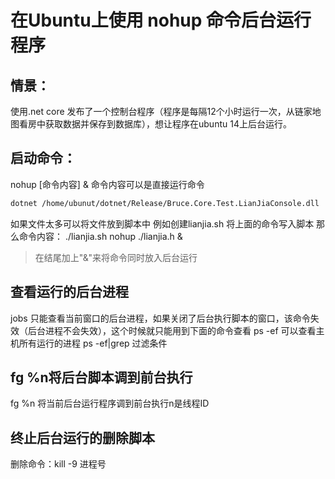 # 在Ubuntu上使用 nohup 命令后台运行程序

## 情景：
使用.net core 发布了一个控制台程序（程序是每隔12个小时运行一次，从链家地图看房中获取数据并保存到数据库），想让程序在ubuntu 14上后台运行。

## 启动命令：

nohup [命令内容] &
命令内容可以是直接运行命令
``` bash
dotnet /home/ubunut/dotnet/Release/Bruce.Core.Test.LianJiaConsole.dll
```
如果文件太多可以将文件放到脚本中
例如创建lianjia.sh
将上面的命令写入脚本
那么命令内容： ./lianjia.sh
nohup ./lianjia.h &

> 在结尾加上"&"来将命令同时放入后台运行

## 查看运行的后台进程
jobs   只能查看当前窗口的后台进程，如果关闭了后台执行脚本的窗口，该命令失效（后台进程不会失效），这个时候就只能用到下面的命令查看
ps -ef    可以查看主机所有运行的进程   ps -ef|grep 过滤条件

## fg %n将后台脚本调到前台执行
fg %n  将当前后台运行程序调到前台执行n是线程ID

## 终止后台运行的删除脚本
删除命令：kill -9  进程号






 
